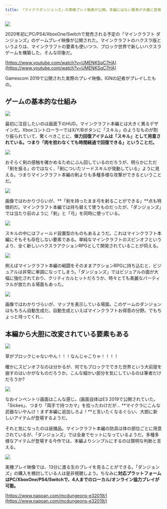 ```yaml
---
title: 「マイクラダンジョンズ」の実機プレイ動画が公開。本編にはない要素が大量に登場
---
```


![](https://cdn-ak.f.st-hatena.com/images/fotolife/s/sasigume/20210208/20210208120646.jpg)

2020年初にPC/PS4/XboxOne/Switchで発売される予定の「マインクラフト ダンジョンズ」のゲームプレイ映像が公開された。マインクラフトのハクスラ版というよりは、マインクラフトの要素も使いつつ、ブロック世界で新しいハクスラゲームを構築した、そんな印象だ。

[https://www.youtube.com/watch?v=UMENKSqC7HA](https://www.youtube.com/watch?v=UMENKSqC7HA)

Gamescom 2019で公開された実際のプレイ映像。IGNの記者がプレイしたもの。

## ゲームの基本的な仕組み

![](https://cdn-ak.f.st-hatena.com/images/fotolife/s/sasigume/20210208/20210208120630.jpg)

最初に注目したいのは画面下のHUD。マインクラフト本編とは大きく異るデザインだ。XboxコントローラーではX/Y/Bボタンに「スキル」のようなものが割り振られていて、驚くべきことに、**体力回復アイテムは「スキル」として用意されている。つまり「肉を拾わなくても時間経過で回復できる」ということだ。**

![](https://cdn-ak.f.st-hatena.com/images/fotolife/s/sasigume/20210208/20210208120634.jpg)

おそらく剣の感触を確かめるためにぶん回しているのだろうが、明らかにただ「剣を振る」のではなく、「剣についたソードスキルが発動している」ように見える。つまりマインクラフト本編の剣よりも多種多様な攻撃ができるということだ。

![](https://cdn-ak.f.st-hatena.com/images/fotolife/s/sasigume/20210208/20210208120637.jpg)

画像ではわかりづらいが、**「剣を持ったまま弓を射ることができる」**点も特徴的だ。マインクラフト本編では持ち替えて使うものだったが、「ダンジョンズ」では当たり前のように「剣」と「弓」を同時に使っている。

![](https://cdn-ak.f.st-hatena.com/images/fotolife/s/sasigume/20210208/20210208120642.jpg)

スキルの中にはフィールド設置型のものもあるようだ。これはマインクラフト本編にそもそも存在しない要素である。単純なマインクラフトのスピンオフというより、全く新しいハクスラアクションRPGとして開発されていることが伺える。

![](https://cdn-ak.f.st-hatena.com/images/fotolife/s/sasigume/20210208/20210208120646.jpg)

例えばマインクラフト本編の戦闘をそのままアクションRPGに持ち込むと、ビジュアルは非常に単調になってしまう。「ダンジョンズ」ではビジュアルの面が大幅に強化されており、クリティカルヒットだろうか、時々とても美麗なパーティクルが放たれる場面もあった。

![](https://cdn-ak.f.st-hatena.com/images/fotolife/s/sasigume/20210208/20210208120651.jpg)

画像ではわかりづらいが、マップを表示している場面。このゲームのダンジョンはもちろん自動生成だ。自動生成といえばマインクラフトお得意の分野。でもちょっと待ってくれ…

## 本編から大胆に改変されている要素もある

![](https://cdn-ak.f.st-hatena.com/images/fotolife/s/sasigume/20210208/20210208101013.jpg)

草がブロックじゃないやん！！！なんじゃこりゃ！！！！

確かにスピンオフなのは分かるが、何でもブロックでできた世界という大前提を崩すのはいかがなものだろうか。こんな細かい部分を気にしているのは筆者だけだろうか?

![](https://cdn-ak.f.st-hatena.com/images/fotolife/s/sasigume/20210208/20210208120658.jpg)

なおインベントリ画面はこんな感じ。(画面自体はE3 2019で公開されていた。「Sickes」、つまり「両手で持つカマ」を拾ったわけだが… **マイクラにこんな武器ないやんけ！まず本編に追加しろよ！**と言いたくなるぐらい、大胆に新しいアイテムが登場するようだ。

それと気になったのは装備品。マインクラフト本編の防具は体の部位ごとに用意されているが、「ダンジョンズ」では全身でセットになっているようだ。多種多様なアイテムが登場する今作では、本編よりシンプルにするのは賢明な判断と言える。

![](https://cdn-ak.f.st-hatena.com/images/fotolife/s/sasigume/20210208/20210208120655.jpg)

実機プレイ映像では、13分に渡る生のプレイを見ることができる。「ダンジョンズ」の購入を検討している人は是非視聴しよう。ちなみに**対応プラットフォームはPC/XboxOne/PS4/Switchで、4人までのローカル/オンライン協力プレイが可能。**

[https://www.napoan.com/mcdungeons-e32019/](https://www.napoan.com/mcdungeons-e32019/)
